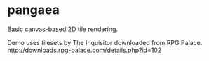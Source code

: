 pangaea
=======

Basic canvas-based 2D tile rendering.

Demo uses tilesets by The Inquisitor downloaded from RPG Palace.
http://downloads.rpg-palace.com/details.php?id=102